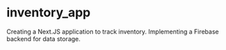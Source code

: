 # inventory_app
Creating a Next.JS application to track inventory. Implementing a Firebase backend for data storage.
